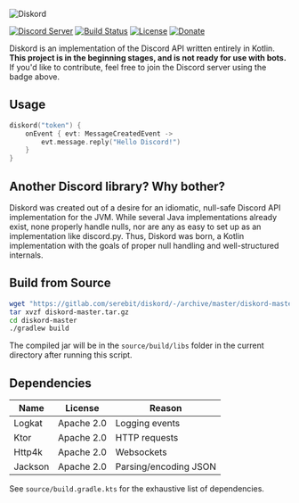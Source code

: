 ![Diskord][diskord-logo]

[![Discord Server][discord-guild-badge]](https://discord.gg/27trEwn)
[![Build Status][gitlab-ci-badge]](https://gitlab.com/serebit/diskord/pipelines)
[![License][license-badge]](https://www.apache.org/licenses/LICENSE-2.0.html)
[![Donate][paypal-badge]](https://paypal.me/gdeadshot)

Diskord is an implementation of the Discord API written entirely in Kotlin. **This project is in the beginning stages, 
and is not ready for use with bots.** If you'd like to contribute, feel free to join the Discord server using the badge 
above.

## Usage
```kotlin
diskord("token") {
    onEvent { evt: MessageCreatedEvent ->
        evt.message.reply("Hello Discord!")
    }
}
```

## Another Discord library? Why bother?
Diskord was created out of a desire for an idiomatic, null-safe Discord API implementation for the JVM. While several
 Java implementations already exist, none properly handle nulls, nor are any as easy to set up as an implementation like
 discord.py. Thus, Diskord was born, a Kotlin implementation with the goals of proper null handling and well-structured
 internals.
 
## Build from Source
```bash
wget "https://gitlab.com/serebit/diskord/-/archive/master/diskord-master.tar.gz"
tar xvzf diskord-master.tar.gz
cd diskord-master
./gradlew build
```
The compiled jar will be in the `source/build/libs` folder in the current directory after running this script.

## Dependencies
| Name    | License    | Reason                |
| ------- | ---------- |---------------------- |
| Logkat  | Apache 2.0 | Logging events        |
| Ktor    | Apache 2.0 | HTTP requests         |
| Http4k  | Apache 2.0 | Websockets            |
| Jackson | Apache 2.0 | Parsing/encoding JSON |
See `source/build.gradle.kts` for the exhaustive list of dependencies.

[diskord-logo]: https://serebit.com/assets/images/diskord-banner-nopad.svg "Diskord"
[discord-guild-badge]: https://discordapp.com/api/guilds/450082907185479700/widget.png?style=shield "Discord Server"
[gitlab-ci-badge]: https://gitlab.com/serebit/diskord/badges/master/build.svg "Pipeline Status"
[license-badge]: https://img.shields.io/badge/License-Apache%202.0-lightgrey.svg "License"
[paypal-badge]: https://img.shields.io/badge/Donate-PayPal-blue.svg "PayPal"
